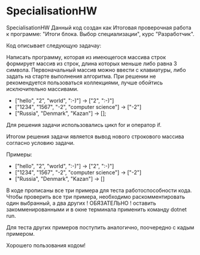 # SpecialisationHW
 SpecialisationHW
Данный код создан как Итоговая проверочная работа к программе: 
"Итоги блока. Выбор специализации", курс "Разработчик".

Код описывает следующую задачау:

Написать программу, которая из имеющегося массива строк формирует массив из строк, 
длина которых меньше либо равна 3 символа. Первоначальный массив можно ввести с клавиатуры, 
либо задать на старте выполнения алгоритма. При решении не рекомендуется пользоваться коллекциями, 
лучше обойтись исключительно массивами.

* ["hello", "2", "world", ":-)"] -> ["2", ":-)"]
* ["1234", "1567", "-2", "computer science"] -> ["-2"]
* ["Russia", "Denmark", "Kazan"] -> [];

Для решения задачи использовались цикл for и оператор if.

Итогом решения задачи является вывод нового строкового массива согласно условию задачи.

Примеры:
* ["hello", "2", "world", ":-)"] -> ["2", ":-)"]
* ["1234", "1567", "-2", "computer science"] -> ["-2"]
* ["Russia", "Denmark", "Kazan"] -> []

В коде прописаны все три примера для теста работоспособности кода.
Чтобы проверить все три примера, необходимо раскомментировать один выбранный, а два других ! ОБЯЗАТЕЛЬНО ! оставить 
закомменированными и в окне терминала применить команду dotnet run.

Для теста других примеров поступить аналогично, поочередно с кадым примером.

Хорошего пользования кодом!
